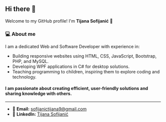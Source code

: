 ## Hi there 👋

Welcome to my GitHub profile! I'm **Tijana Sofijanić** 🌟  

### 💻 **About me**
I am a dedicated Web and Software Developer with experience in:
- Building responsive websites using HTML, CSS, JavaScript, Bootstrap, PHP, and MySQL.
- Developing WPF applications in C# for desktop solutions.
- Teaching programming to children, inspiring them to explore coding and technology.
#### I am passionate about creating efficient, user-friendly solutions and sharing knowledge with others.


---
- 📧 **Email:** <a href="mailto:sofijanictijana9@gmail.com">sofijanictijana9@gmail.com</a>
- 💼 **LinkedIn:** <a href="https://www.linkedin.com/in/tijana-sofijanic"> Tijana Sofijanić</a>

